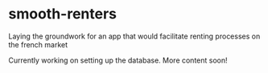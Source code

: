 # smooth-renters
Laying the groundwork for an app that would facilitate renting processes on the french market

Currently working on setting up the database. More content soon!
